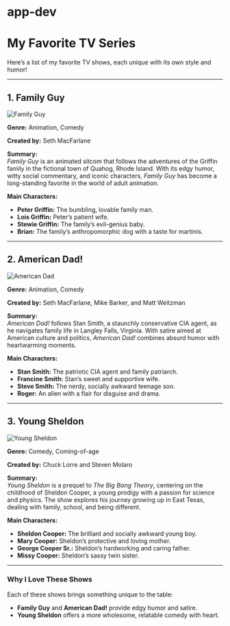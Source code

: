 # app-dev
# My Favorite TV Series

Here’s a list of my favorite TV shows, each unique with its own style and humor!

---

## **1. Family Guy**

![Family Guy](https://upload.wikimedia.org/wikipedia/en/4/43/Family_Guy_Logo.svg)

**Genre:** Animation, Comedy

**Created by:** Seth MacFarlane

**Summary:**  
*Family Guy* is an animated sitcom that follows the adventures of the Griffin family in the fictional town of Quahog, Rhode Island. With its edgy humor, witty social commentary, and iconic characters, *Family Guy* has become a long-standing favorite in the world of adult animation.

**Main Characters:**
- **Peter Griffin:** The bumbling, lovable family man.
- **Lois Griffin:** Peter’s patient wife.
- **Stewie Griffin:** The family’s evil-genius baby.
- **Brian:** The family’s anthropomorphic dog with a taste for martinis.

---

## **2. American Dad!**

![American Dad](https://upload.wikimedia.org/wikipedia/en/1/13/American_Dad%21.svg)

**Genre:** Animation, Comedy

**Created by:** Seth MacFarlane, Mike Barker, and Matt Weitzman

**Summary:**  
*American Dad!* follows Stan Smith, a staunchly conservative CIA agent, as he navigates family life in Langley Falls, Virginia. With satire aimed at American culture and politics, *American Dad!* combines absurd humor with heartwarming moments.

**Main Characters:**
- **Stan Smith:** The patriotic CIA agent and family patriarch.
- **Francine Smith:** Stan’s sweet and supportive wife.
- **Steve Smith:** The nerdy, socially awkward teenage son.
- **Roger:** An alien with a flair for disguise and drama.

---

## **3. Young Sheldon**

![Young Sheldon](https://upload.wikimedia.org/wikipedia/en/0/04/Young_Sheldon_logo.png)

**Genre:** Comedy, Coming-of-age

**Created by:** Chuck Lorre and Steven Molaro

**Summary:**  
*Young Sheldon* is a prequel to *The Big Bang Theory*, centering on the childhood of Sheldon Cooper, a young prodigy with a passion for science and physics. The show explores his journey growing up in East Texas, dealing with family, school, and being different.

**Main Characters:**
- **Sheldon Cooper:** The brilliant and socially awkward young boy.
- **Mary Cooper:** Sheldon’s protective and loving mother.
- **George Cooper Sr.:** Sheldon’s hardworking and caring father.
- **Missy Cooper:** Sheldon’s sassy twin sister.

---

### Why I Love These Shows

Each of these shows brings something unique to the table:
- **Family Guy** and **American Dad!** provide edgy humor and satire.
- **Young Sheldon** offers a more wholesome, relatable comedy with heart.


